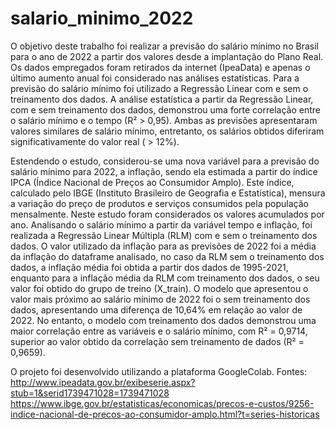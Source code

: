 # salario_minimo_2022
O objetivo deste trabalho foi realizar a previsão do salário mínimo no Brasil para o ano de 2022 a partir dos valores desde a implantação do Plano Real.
Os dados empregados foram retirados da internet (IpeaData) e apenas o último aumento anual foi considerado nas análises estatísticas.
Para a previsão do salário mínimo foi utilizado a Regressão Linear com e sem o treinamento dos dados.
A análise estatística a partir da Regressão Linear, com e sem treinamento dos dados, demonstrou uma forte correlação entre o salário mínimo e o tempo (R² > 0,95). Ambas as previsões apresentaram valores similares de salário mínimo, entretanto, os salários obtidos diferiram significativamente do valor real ( > 12%).

Estendendo o estudo, considerou-se uma nova variável para a previsão do salário mínimo para 2022, a inflação, sendo ela estimada a partir do índice IPCA (Índice Nacional de Preços ao Consumidor Amplo).
Este índice, calculado pelo IBGE (Instituto Brasileiro de Geografia e Estatística), mensura a variação do preço de produtos e serviços consumidos pela população mensalmente. Neste estudo foram considerados os valores acumulados por ano.
Analisando o salário mínimo a partir da variável tempo e inflação, foi realizada a Regressão Linear Múltipla (RLM) com e sem o treinamento dos dados.
O valor utilizado da inflação para as previsões de 2022 foi a média da inflação do dataframe analisado, no caso da RLM sem o treinamento dos dados, a inflação média foi obtida a partir dos dados de 1995-2021, enquanto para a inflação média da RLM com treinamento dos dados, o seu valor foi obtido do grupo de treino (X_train).
O modelo que apresentou o valor mais próximo ao salário mínimo de 2022 foi o sem treinamento dos dados, apresentando uma diferença de 10,64% em relação ao valor de 2022. No entanto, o modelo com treinamento dos dados demonstrou uma maior correlação entre as variáveis e o salário mínimo, com R² = 0,9714, superior ao valor obtido da correlação sem treinamento de dados (R² = 0,9659).

O projeto foi desenvolvido utilizando a plataforma GoogleColab.
Fontes:
http://www.ipeadata.gov.br/exibeserie.aspx?stub=1&serid1739471028=1739471028
https://www.ibge.gov.br/estatisticas/economicas/precos-e-custos/9256-indice-nacional-de-precos-ao-consumidor-amplo.html?t=series-historicas
